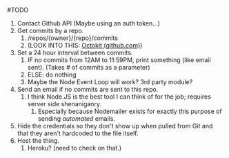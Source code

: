 #TODO 
1.  Contact Github API (Maybe using an auth token...)
2. Get commits by a repo.
	1. /repos/{owner}/{repo}/commits
	2. (LOOK INTO THIS: [Octokit (github.com)](https://github.com/octokit)) 
3. Set a 24 hour interval between commits.
	1. IF no commits from 12AM to 11:59PM, print something (like email sent). (Takes # of commits as a parameter)
	2. ELSE: do nothing
	3. Maybe the Node Event Loop will work? 3rd party module?
4. Send an email if no commits are sent to this repo.
	1. I think Node.JS is the best tool I can think of for the job; requires server side shenaniganry.
		1. Especially because Nodemailer exists for exactly this purpose of sending *automated* emails.
5. Hide the credentials so they don't show up when pulled from Git and that they aren't hardcoded to the file itself.
6. Host the thing.
	1. Heroku? (need to check on that.)